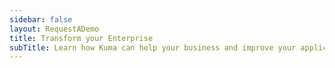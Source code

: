 ```yaml
---
sidebar: false
layout: RequestADemo
title: Transform your Enterprise
subTitle: Learn how Kuma can help your business and improve your applications reliability.
---
```


<!-- the rest of this page is handled in the RequestADemo.vue component -->
